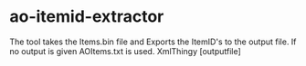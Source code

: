 # ao-itemid-extractor
The tool takes the Items.bin file and Exports the ItemID's to the output file. If no output is given AOItems.txt is used.
XmlThingy <ItemsBinFile> [outputfile]
